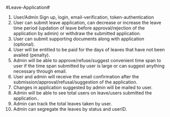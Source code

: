 #Leave-Application#

1) User/Admin Sign up, login, email-verification, token-authentication
2) User can submit leave application, can decrease or increase the leave time period (updation of leave before approval/rejection of the application by admin) or withdraw the submitted application.
3) User can submit supporting documents along with application (optional).
4) User will be entitled to be paid for the days of leaves that have not been availed (penalty).
5) Admin will be able to approve/refuse/suggest convenient time span to user if the time span submitted by user is large or can suggest anything necessary through email.
6) User and admin will receive the email confirmation after the submission/approval/refusal/suggestion of the application.
7) Changes in application suggested by admin will be mailed to user.
8) Admin will be able to see total users on leave/users submitted the application..
9) Admin can track the total leaves taken by user.
10) Admin can segregate the leaves by status and userID.

